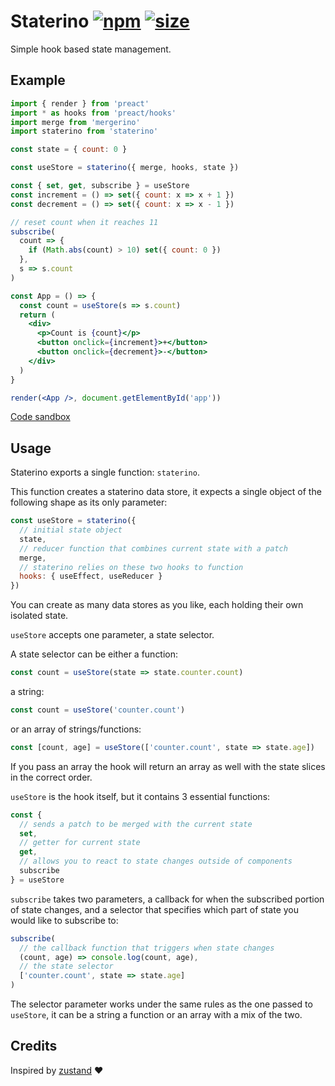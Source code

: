 # Staterino [![npm](https://img.shields.io/npm/v/staterino.svg)](https://www.npmjs.com/package/staterino) [![size](https://img.badgesize.io/https://unpkg.com/staterino@latest/dist/staterino.min.js.png?label=gzip&color=blue&compression=gzip)](https://unpkg.com/staterino@latest/dist/staterino.min.js)

Simple hook based state management.

## Example

```jsx
import { render } from 'preact'
import * as hooks from 'preact/hooks'
import merge from 'mergerino'
import staterino from 'staterino'

const state = { count: 0 }

const useStore = staterino({ merge, hooks, state })

const { set, get, subscribe } = useStore
const increment = () => set({ count: x => x + 1 })
const decrement = () => set({ count: x => x - 1 })

// reset count when it reaches 11
subscribe(
  count => {
    if (Math.abs(count) > 10) set({ count: 0 })
  },
  s => s.count
)

const App = () => {
  const count = useStore(s => s.count)
  return (
    <div>
      <p>Count is {count}</p>
      <button onclick={increment}>+</button>
      <button onclick={decrement}>-</button>
    </div>
  )
}

render(<App />, document.getElementById('app'))
```

[Code sandbox](https://codesandbox.io/s/staterino-example-f0de8?file=/src/index.js)

## Usage

Staterino exports a single function: `staterino`.

This function creates a staterino data store, it expects a single object of the following shape as its only parameter:

```js
const useStore = staterino({
  // initial state object
  state,
  // reducer function that combines current state with a patch
  merge,
  // staterino relies on these two hooks to function
  hooks: { useEffect, useReducer }
})
```

You can create as many data stores as you like, each holding their own isolated state.

`useStore` accepts one parameter, a state selector.

A state selector can be either a function:

```js
const count = useStore(state => state.counter.count)
```

a string:

```js
const count = useStore('counter.count')
```

or an array of strings/functions:

```js
const [count, age] = useStore(['counter.count', state => state.age])
```

If you pass an array the hook will return an array as well with the state slices in the correct order.

`useStore` is the hook itself, but it contains 3 essential functions:

```js
const {
  // sends a patch to be merged with the current state
  set,
  // getter for current state
  get,
  // allows you to react to state changes outside of components
  subscribe
} = useStore
```

`subscribe` takes two parameters, a callback for when the subscribed portion of state changes, and a selector that specifies which part of state you would like to subscribe to:

```js
subscribe(
  // the callback function that triggers when state changes
  (count, age) => console.log(count, age),
  // the state selector
  ['counter.count', state => state.age]
)
```

The selector parameter works under the same rules as the one passed to `useStore`, it can be a string a function or an array with a mix of the two.

## Credits

Inspired by [zustand](https://github.com/react-spring/zustand) ❤️
